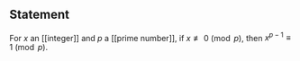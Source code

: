 ## Statement

For $x$ an [[integer]] and $p$ a [[prime number]], if $x \nequiv 0 \pmod{p}$, then 
$x^{p-1} \equiv 1 \pmod{p}$.
 